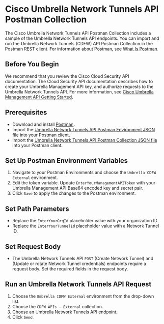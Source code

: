 # Cisco Umbrella Network Tunnels API Postman Collection

The Cisco Umbrella Network Tunnels API Postman Collection includes a sample of the Umbrella Network Tunnels API endpoints. You can import and run the Umbrella Network Tunnels (CDFW) API Postman Collection in the Postman REST client. For information about Postman, see [What Is Postman](https://www.postman.com/product/what-is-postman).

## Before You Begin

We recommend that you review the Cisco Cloud Security API documentation. The Cloud Security API documentation describes how to create your Umbrella Management API key, and authorize requests to the Umbrella Network Tunnels API. For more information, see [Cisco Umbrella Management API Getting Started](https://developer.cisco.com/docs/cloud-security/#!getting-started-overview).

## Prerequisites

* Download and install [Postman](https://www.getpostman.com/apps).
* Import the [Umbrella Network Tunnels API Postman Environment JSON file](https://github.com/CiscoDevNet/cloud-security/blob/master/Umbrella/PostmanExamples/TunnelAPI/Umbrella%20CDFW%20External.postman_environment.json) into your Postman client.
* Import the [Umbrella Network Tunnels API Postman Collection JSON file](https://github.com/CiscoDevNet/cloud-security/blob/master/Umbrella/PostmanExamples/TunnelAPI/CDFW%20APIs%20%5BExternal%5D.postman_collection.json) into your Postman client.

## Set Up Postman Environment Variables

1. Navigate to your Postman Environments and choose the `Umbrella CDFW External` environment.
1. Edit the token variable. Update `EnterYourManagementAPIToken` with your Umbrella Management API Base64 encoded key and secret pair.
1. Click `Save` to apply the changes to the Postman environment.

## Set Path Parameters

* Replace the `EnterYourOrgId` placeholder value with your organization ID.
* Replace the `EnterYourTunnelId` placeholder value with a Network Tunnel ID.

## Set Request Body

* The Umbrella Network Tunnels API `POST` (Create Network Tunnel) and (Update or rotate Network Tunnel credentials) endpoints require a request body. Set the required fields in the request body.

## Run an Umbrella Network Tunnels API Request

1. Choose the `Umbrella CDFW External` environment from the drop-down list.
1. Choose the `CDFW APIs - External` collection.
1. Choose an Umbrella Network Tunnels API endpoint.
1. Click `Send`.
